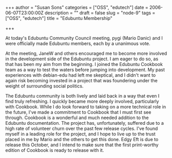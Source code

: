+++
author = "Susan Sons"
categories = ["OSS", "edutech"]
date = 2006-06-07T23:00:00Z
description = ""
draft = false
slug = "node-9"
tags = ["OSS", "edutech"]
title = "Edubuntu Membership"

+++

At today's Edubuntu Community Council meeting, pygi (Mario Danic) and I were officially made Edubuntu members, each by a unanimous vote.

At the meeting, JaneW and others encouraged me to become more involved in the development side of the Edubuntu project. I am eager to do so, as that has been my aim from the beginning. I joined the Edubuntu Cookbook team as a way to test the waters before jumping into development. My past experiences with debian-edu had left me skeptical, and I didn't want to again risk becoming invested in a project that was foundering under the weight of surrounding social politics.

The Edubuntu community is both lively and laid back in a way that even I find truly refreshing. I quickly became more deeply involved, particularly with Cookbook. While I do look forward to taking on a more technical role in the future, I've made a commitment to Cookbook that I must first see through. Cookbook is a wonderful and much needed addition to the Edubuntu documentation. The project has, unfortunately, suffered due to a high rate of volunteer churn over the past few release cycles. I've found myself in a leading role for the project, and I hope to live up to the trust placed in me by Mario and the others to get this done. Edgy Eft is due to release this October, and I intend to make sure that the first print-worthy edition of Cookbook is ready to release with it.

